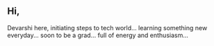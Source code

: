 ## Hi,
 Devarshi here,
 initiating steps to tech world...
 learning something new everyday...
 soon to be a grad...
 full of energy and enthusiasm...
 
 
 
<!--
**devarshi2013/devarshi2013** is a ✨ _special_ ✨ repository because its `README.md` (this file) appears on your GitHub profile.

Here are some ideas to get you started:

- 🔭 I’m currently working on ...
-
- 👯 I’m looking to collaborate on ...
- 🤔 I’m looking for help with ...
- 💬 Ask me about ...
- 📫 How to reach me: ...
- 😄 Pronouns: ...
- ⚡ Fun fact: ...
-->
